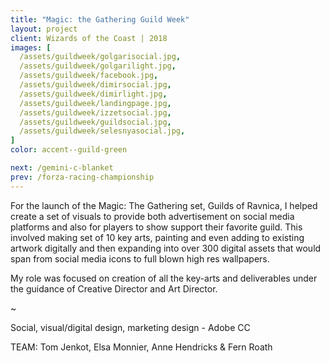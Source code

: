 ```yaml
---
title: "Magic: the Gathering Guild Week"
layout: project
client: Wizards of the Coast | 2018
images: [
  /assets/guildweek/golgarisocial.jpg,
  /assets/guildweek/golgarilight.jpg,
  /assets/guildweek/facebook.jpg,
  /assets/guildweek/dimirsocial.jpg,
  /assets/guildweek/dimirlight.jpg,
  /assets/guildweek/landingpage.jpg,
  /assets/guildweek/izzetsocial.jpg,
  /assets/guildweek/guildsocial.jpg,
  /assets/guildweek/selesnyasocial.jpg,
]
color: accent--guild-green

next: /gemini-c-blanket
prev: /forza-racing-championship
---
```


For the launch of the Magic: The Gathering set, Guilds of Ravnica, I helped create a set of visuals to provide both advertisement on social media platforms and also for players to show support their favorite guild. This involved making  set of 10 key arts, painting and even adding to existing artwork digitally and then expanding into over 300 digital assets that would span from social media icons to full blown high res wallpapers.

My role was focused on creation of all the key-arts and deliverables under the guidance of Creative Director and Art Director.

~

Social, visual/digital design, marketing design - Adobe CC

TEAM: Tom&nbsp;Jenkot, Elsa&nbsp;Monnier, Anne&nbsp;Hendricks & Fern&nbsp;Roath
